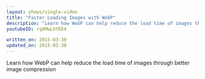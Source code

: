 ```yaml
---
layout: shows/single-video
title: "Faster Loading Images with WebP"
description: "Learn how WebP can help reduce the load time of images through better image compression"
youtubeID: rqXMwLbYEE4

written_on: 2015-03-30
updated_on: 2015-03-30
---
```


Learn how WebP can help reduce the load time of images through better image compression
